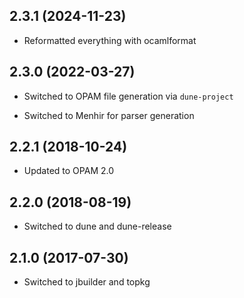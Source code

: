 ## 2.3.1 (2024-11-23)

- Reformatted everything with ocamlformat

## 2.3.0 (2022-03-27)

- Switched to OPAM file generation via `dune-project`

- Switched to Menhir for parser generation

## 2.2.1 (2018-10-24)

- Updated to OPAM 2.0

## 2.2.0 (2018-08-19)

- Switched to dune and dune-release

## 2.1.0 (2017-07-30)

- Switched to jbuilder and topkg
